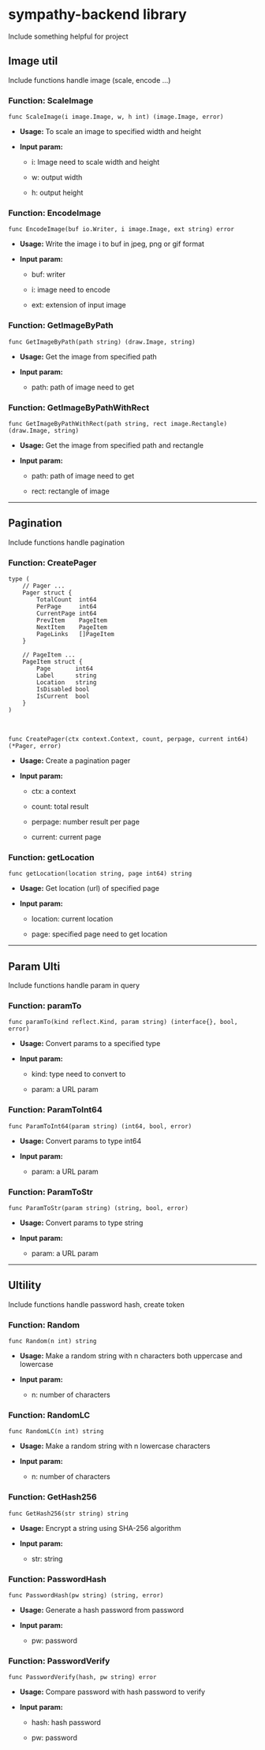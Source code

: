 # sympathy-backend library
Include something helpful for project

## Image util
Include functions handle image (scale, encode ...)
### Function: ScaleImage
``` 
func ScaleImage(i image.Image, w, h int) (image.Image, error) 
```
- **Usage:** To scale an image to specified width and height

- **Input param:**

  - i: Image need to scale width and height

  - w: output width

  - h: output height


### Function: EncodeImage
```
func EncodeImage(buf io.Writer, i image.Image, ext string) error
```
- **Usage:** Write the image i to buf in jpeg, png or gif format

- **Input param:**

  - buf: writer

  - i: image need to encode

  - ext: extension of input image


### Function: GetImageByPath
```
func GetImageByPath(path string) (draw.Image, string)
```
- **Usage:** Get the image from specified path

- **Input param:**

  - path: path of image need to get


### Function: GetImageByPathWithRect
```
func GetImageByPathWithRect(path string, rect image.Rectangle) (draw.Image, string)
```
- **Usage:** Get the image from specified path and rectangle

- **Input param:**

  - path: path of image need to get

  - rect: rectangle of image

---
## Pagination
Include functions handle pagination
### Function: CreatePager
```
type (
	// Pager ...
	Pager struct {
		TotalCount  int64
		PerPage     int64
		CurrentPage int64
		PrevItem    PageItem
		NextItem    PageItem
		PageLinks   []PageItem
	}

	// PageItem ...
	PageItem struct {
		Page       int64
		Label      string
		Location   string
		IsDisabled bool
		IsCurrent  bool
	}
)
```

<br>

```
func CreatePager(ctx context.Context, count, perpage, current int64) (*Pager, error)
```
- **Usage:** Create a pagination pager

- **Input param:**

  - ctx: a context

  - count: total result

  - perpage: number result per page

  - current: current page


### Function: getLocation
```
func getLocation(location string, page int64) string
```
- **Usage:** Get location (url) of specified page

- **Input param:**

  - location: current location

  - page: specified page need to get location


---
## Param Ulti
Include functions handle param in query
### Function: paramTo
```
func paramTo(kind reflect.Kind, param string) (interface{}, bool, error)
```
- **Usage:** Convert params to a specified type

- **Input param:**

  - kind: type need to convert to

  - param: a URL param


### Function: ParamToInt64
```
func ParamToInt64(param string) (int64, bool, error)
```
- **Usage:** Convert params to type int64

- **Input param:**

  - param: a URL param


### Function: ParamToStr
```
func ParamToStr(param string) (string, bool, error)
```
- **Usage:** Convert params to type string

- **Input param:**

  - param: a URL param


---
## Ultility
Include functions handle password hash, create token
### Function: Random
```
func Random(n int) string
```
- **Usage:** Make a random string with n characters both uppercase and lowercase

- **Input param:**

  - n: number of characters


### Function: RandomLC
```
func RandomLC(n int) string
```
- **Usage:** Make a random string with n lowercase characters

- **Input param:**

  - n: number of characters


### Function: GetHash256
```
func GetHash256(str string) string
```
- **Usage:** Encrypt a string using SHA-256 algorithm

- **Input param:**

  - str: string


### Function: PasswordHash
```
func PasswordHash(pw string) (string, error)
```
- **Usage:** Generate a hash password from password

- **Input param:**

  - pw: password


### Function: PasswordVerify
```
func PasswordVerify(hash, pw string) error
```
- **Usage:** Compare password with hash password to verify

- **Input param:**

  - hash: hash password

  - pw: password
